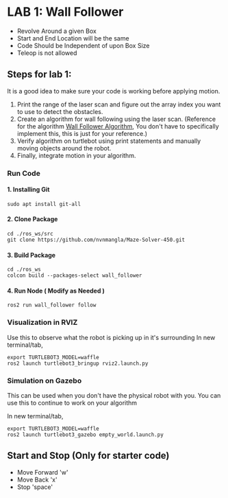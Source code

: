 
# LAB 1: Wall Follower
- Revolve Around a given Box 
- Start and End Location will be the same
- Code Should be Independent of upon Box Size 
- Teleop is not allowed 


## Steps for lab 1:
It is a good idea to make sure your code is working before applying motion.

 1. Print the range of the laser scan and figure out the array index you want to use to detect the obstacles. 
 2. Create an algorithm for wall following using the laser scan. (Reference for the algorithm [Wall Follower Algorithm](https://www.theconstructsim.com/wall-follower-algorithm/), You don't have to specifically implement this, this is just for your reference.)
 3. Verify algorithm on turtlebot using print statements and manually moving objects around the robot.
 4. Finally, integrate motion in your algorithm.

### Run Code
#### 1. Installing Git 
```
sudo apt install git-all
```
#### 2. Clone Package
```
cd ./ros_ws/src
git clone https://github.com/nvnmangla/Maze-Solver-450.git

```
#### 3. Build Package
```
cd ./ros_ws
colcon build --packages-select wall_follower
```

#### 4. Run Node ( Modify as Needed )
```
ros2 run wall_follower follow 
```


### Visualization in RVIZ
Use this to observe what the robot is picking up in it's surrounding
In new terminal/tab,

```
export TURTLEBOT3_MODEL=waffle
ros2 launch turtlebot3_bringup rviz2.launch.py 
```

### Simulation on Gazebo
This can be used when you don't have the physical robot with you. You can use this to continue to work on your algorithm

In new terminal/tab,
```
export TURTLEBOT3_MODEL=waffle
ros2 launch turtlebot3_gazebo empty_world.launch.py 
```


## Start and Stop (Only for starter code)
- Move Forward 'w'
- Move Back 'x'
- Stop 'space'